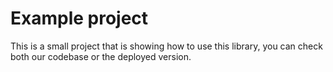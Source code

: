# Example project

This is a small project that is showing how to use this library, you can check both our codebase or the deployed version.
